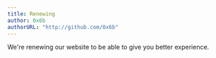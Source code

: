 ```yaml
---
title: Renewing
author: 0x6b
authorURL: "http://github.com/0x6b"
---
```


We're renewing our website to be able to give you better experience.
